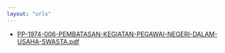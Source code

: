```yaml
---
layout: "urls"
---
```

* [PP-1974-006-PEMBATASAN-KEGIATAN-PEGAWAI-NEGERI-DALAM-USAHA-SWASTA.pdf](PP-1974-006-PEMBATASAN-KEGIATAN-PEGAWAI-NEGERI-DALAM-USAHA-SWASTA.pdf)
